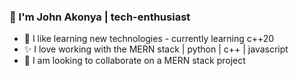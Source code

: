 ### 👋 I'm John Akonya | tech-enthusiast
- 🌱 I like learning new technologies - currently learning c++20
- ✨ I love working with the MERN stack | python | c++ | javascript
- 👯 I am looking to collaborate on a MERN stack project

<!--
**johnakon/johnakon** is a ✨ _special_ ✨ repository because its `README.md` (this file) appears on your GitHub profile.

Here are some ideas to get you started:

- 🔭 I’m currently working on ...
- 🌱 I’m currently learning ...
- 👯 I’m looking to collaborate on ...
- 🤔 I’m looking for help with ...
- 💬 Ask me about ...
- 📫 How to reach me: ...
- 😄 Pronouns: ...
- ⚡ Fun fact: ...
-->

